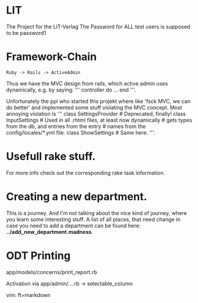 # LIT
The Project for the LIT-Verlag
The Password for ALL test users is supposed to be password1

# Framework-Chain

	Ruby -> Rails -> ActiveAdmin

Thus we have the MVC design from rails, which active admin uses dynamically,
e.g. by saying:
'''
	controller do 
	  ...
	end
'''.

Unfortunately the ppl who started this projekt where like 'fsck MVC, we can do
better' and implemented some stuff violating the MVC concept. Most annoying
violation is
'''
	class SettingsProvider # Deprecated, finally!
	class InputSettings	   # Used in all .rhtml files, at least now dynamically
						   # gets types from the db, and entries from the entry
						   # names from the config/locales/*.yml file.
	class ShowSettings     # Same here.
'''.

# Usefull rake stuff.
 For more info check out the corresponding rake task information.
<script>
	rake notes
	rake db:save_settings
	rake db:load_settings
	rake db:stati
	rake db:accounts
	rake dbf:import
	rake gapi:import
	rake gapi:test
</script>

# Creating a new department.
 This is a journey. And I'm not talking about the nice kind of journey, where
 you learn some interesting stuff.
 A list of all places, that need change in case you need to add a department
 can be found here: <b>../add_new_department.madness</b>.

# ODT Printing
  app/models/concerns/print_report.rb

 Activation via app/admin/....rb -> selectable_column

 vim: ft=markdown
